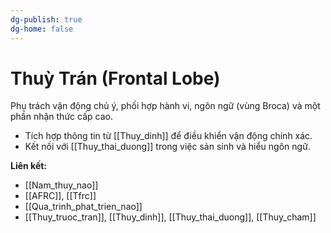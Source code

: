 ```yaml
---
dg-publish: true
dg-home: false
---
```

# Thuỳ Trán (Frontal Lobe)

Phụ trách vận động chủ ý, phối hợp hành vi, ngôn ngữ (vùng Broca) và một phần nhận thức cấp cao.

- Tích hợp thông tin từ [[Thuy_dinh]] để điều khiển vận động chính xác.
- Kết nối với [[Thuy_thai_duong]] trong việc sản sinh và hiểu ngôn ngữ.

**Liên kết:**
- [[Nam_thuy_nao]]
- [[AFRC]], [[Tfrc]]
- [[Qua_trinh_phat_trien_nao]]
- [[Thuy_truoc_tran]], [[Thuy_dinh]], [[Thuy_thai_duong]], [[Thuy_cham]]